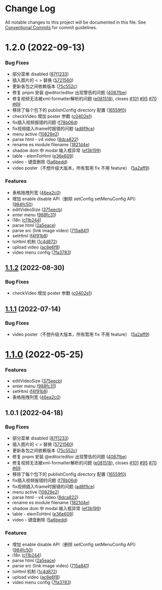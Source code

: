 # Change Log

All notable changes to this project will be documented in this file.
See [Conventional Commits](https://conventionalcommits.org) for commit guidelines.

# 1.2.0 (2022-09-13)


### Bug Fixes

* 部分菜单 disabled ([87f1233](https://github.com/tometh/Editor/commit/87f12332a087072406c1988dc5cef2eae8335375))
* 插入图片的 < > 替换 ([5721560](https://github.com/tometh/Editor/commit/57215609ada8b9d15f5505d1ba52e49707b5b183))
* 更新各包之间依赖版本 ([75c552c](https://github.com/tometh/Editor/commit/75c552cc8ed54765bebb86a7ec5329a7fc79e85f))
* 修复 pnpm 安装 @editor/editor 出现警告的问题 ([4087fbe](https://github.com/tometh/Editor/commit/4087fbee01c76bdd55e747a5e86c5e4a8d6a8353))
* 修复视频无法被xml-formatter解析的问题 ([e081518](https://github.com/tometh/Editor/commit/e08151863628e0241fe4a3d5858cda4c8ea57949)), closes [#101](https://github.com/tometh/Editor/issues/101) [#95](https://github.com/tometh/Editor/issues/95) [#70](https://github.com/tometh/Editor/issues/70) [#69](https://github.com/tometh/Editor/issues/69)
* 移除了每个包下的 publishConfig directory 配置 ([16559f0](https://github.com/tometh/Editor/commit/16559f052545c111318be760e64291a521bdcc65))
* checkVideo 增加 poster 参数 ([c0402e1](https://github.com/tometh/Editor/commit/c0402e155470233d256e037d863dab74c026b7f6))
* fix插入视频报错的问题 ([f78b06d](https://github.com/tometh/Editor/commit/f78b06d7f75c288f306f04fbfec1dfeb1332a861))
* fix视频插入iframe时报错的问题 ([ad8f9ce](https://github.com/tometh/Editor/commit/ad8f9cea0f7eae1cb0bc51dba64585be05dfda2f))
* menu active ([10829e2](https://github.com/tometh/Editor/commit/10829e2e9e1d864d4900821ee3d5fa516b8cca2a))
* parse html - v4 video ([8dca822](https://github.com/tometh/Editor/commit/8dca822f9f1b52fd71dd6e17f0954d6aa016324b))
* rename es module filename ([1821d4e](https://github.com/tometh/Editor/commit/1821d4eef49e64efcb41b848849ca7a5e6472044))
* shadow dom 中 modal 输入框异常 ([ef3b199](https://github.com/tometh/Editor/commit/ef3b199a3e74c6b8ba61ed781e1aa13a1c5acfde))
* table - elemToHtml ([e36e609](https://github.com/tometh/Editor/commit/e36e6092ef721723169afc8bf0560a47ac9f4dfc))
* video - 键盘删除 ([5a6bedd](https://github.com/tometh/Editor/commit/5a6bedd80fa0d758270731f62115637ad7f313d0))
* video poster（不想升级大版本，所有暂用 fix 不用 feature） ([5a2aff9](https://github.com/tometh/Editor/commit/5a2aff92bc23f240bd249a7294874940cfc9f717))


### Features

* 表格拖拽列宽 ([46ea2c0](https://github.com/tometh/Editor/commit/46ea2c0f831b03ebca5fddfd59d682fed0b3476e))
* 增加 enable disable API（删除 setConfig setMenuConfig API） ([984fc50](https://github.com/tometh/Editor/commit/984fc50520061fc34ea08f4136bdeb93dee46564))
* editVideoSize ([375eecb](https://github.com/tometh/Editor/commit/375eecba826eac681268c55c47bcd922f7157d63))
* enter menu ([988fc31](https://github.com/tometh/Editor/commit/988fc31f31de3d37dffbf54abb784cceb8e6118d))
* i18n ([c11b244](https://github.com/tometh/Editor/commit/c11b2440f91b99d40bca18b675c66a22b6e160c9))
* parse html ([2a5eace](https://github.com/tometh/Editor/commit/2a5eace00f33cded50b68e8164748ec2480213fd))
* parse src (link image video) ([715a841](https://github.com/tometh/Editor/commit/715a841fc6c730ee2b448a1799a07ce778128aad))
* setHtml ([f4f91b8](https://github.com/tometh/Editor/commit/f4f91b883298091e3679ca6b206ae0d796003772))
* toHtml 机制 ([1c4d872](https://github.com/tometh/Editor/commit/1c4d8729f84aaab6a448f23064b34a20596305e9))
* upload video ([ac8e6f8](https://github.com/tometh/Editor/commit/ac8e6f8b5258e593714676a6f6be359ba525833c))
* video menu config ([7fa3783](https://github.com/tometh/Editor/commit/7fa3783c42aa83f7d53c8be34be3c8b7c8a64754))





## [1.1.2](https://github.com/tometh/Editor/compare/@editor/video-module@1.1.1...@editor/video-module@1.1.2) (2022-08-30)


### Bug Fixes

* checkVideo 增加 poster 参数 ([c0402e1](https://github.com/tometh/Editor/commit/c0402e155470233d256e037d863dab74c026b7f6))





## [1.1.1](https://github.com/tometh/Editor/compare/@editor/video-module@1.1.0...@editor/video-module@1.1.1) (2022-07-14)


### Bug Fixes

* video poster（不想升级大版本，所有暂用 fix 不用 feature） ([5a2aff9](https://github.com/tometh/Editor/commit/5a2aff92bc23f240bd249a7294874940cfc9f717))





# [1.1.0](https://github.com/tometh/Editor/compare/@editor/video-module@1.0.1...@editor/video-module@1.1.0) (2022-05-25)


### Features

* editVideoSize ([375eecb](https://github.com/tometh/Editor/commit/375eecba826eac681268c55c47bcd922f7157d63))
* enter menu ([988fc31](https://github.com/tometh/Editor/commit/988fc31f31de3d37dffbf54abb784cceb8e6118d))
* setHtml ([f4f91b8](https://github.com/tometh/Editor/commit/f4f91b883298091e3679ca6b206ae0d796003772))
* 表格拖拽列宽 ([46ea2c0](https://github.com/tometh/Editor/commit/46ea2c0f831b03ebca5fddfd59d682fed0b3476e))





## 1.0.1 (2022-04-18)


### Bug Fixes

* 部分菜单 disabled ([87f1233](https://github.com/tometh/Editor/commit/87f12332a087072406c1988dc5cef2eae8335375))
* 插入图片的 < > 替换 ([5721560](https://github.com/tometh/Editor/commit/57215609ada8b9d15f5505d1ba52e49707b5b183))
* 更新各包之间依赖版本 ([75c552c](https://github.com/tometh/Editor/commit/75c552cc8ed54765bebb86a7ec5329a7fc79e85f))
* 修复 pnpm 安装 @editor/editor 出现警告的问题 ([4087fbe](https://github.com/tometh/Editor/commit/4087fbee01c76bdd55e747a5e86c5e4a8d6a8353))
* 修复视频无法被xml-formatter解析的问题 ([e081518](https://github.com/tometh/Editor/commit/e08151863628e0241fe4a3d5858cda4c8ea57949)), closes [#101](https://github.com/tometh/Editor/issues/101) [#95](https://github.com/tometh/Editor/issues/95) [#70](https://github.com/tometh/Editor/issues/70) [#69](https://github.com/tometh/Editor/issues/69)
* 移除了每个包下的 publishConfig directory 配置 ([16559f0](https://github.com/tometh/Editor/commit/16559f052545c111318be760e64291a521bdcc65))
* fix插入视频报错的问题 ([f78b06d](https://github.com/tometh/Editor/commit/f78b06d7f75c288f306f04fbfec1dfeb1332a861))
* fix视频插入iframe时报错的问题 ([ad8f9ce](https://github.com/tometh/Editor/commit/ad8f9cea0f7eae1cb0bc51dba64585be05dfda2f))
* menu active ([10829e2](https://github.com/tometh/Editor/commit/10829e2e9e1d864d4900821ee3d5fa516b8cca2a))
* parse html - v4 video ([8dca822](https://github.com/tometh/Editor/commit/8dca822f9f1b52fd71dd6e17f0954d6aa016324b))
* rename es module filename ([1821d4e](https://github.com/tometh/Editor/commit/1821d4eef49e64efcb41b848849ca7a5e6472044))
* shadow dom 中 modal 输入框异常 ([ef3b199](https://github.com/tometh/Editor/commit/ef3b199a3e74c6b8ba61ed781e1aa13a1c5acfde))
* table - elemToHtml ([e36e609](https://github.com/tometh/Editor/commit/e36e6092ef721723169afc8bf0560a47ac9f4dfc))
* video - 键盘删除 ([5a6bedd](https://github.com/tometh/Editor/commit/5a6bedd80fa0d758270731f62115637ad7f313d0))


### Features

* 增加 enable disable API（删除 setConfig setMenuConfig API） ([984fc50](https://github.com/tometh/Editor/commit/984fc50520061fc34ea08f4136bdeb93dee46564))
* i18n ([c11b244](https://github.com/tometh/Editor/commit/c11b2440f91b99d40bca18b675c66a22b6e160c9))
* parse html ([2a5eace](https://github.com/tometh/Editor/commit/2a5eace00f33cded50b68e8164748ec2480213fd))
* parse src (link image video) ([715a841](https://github.com/tometh/Editor/commit/715a841fc6c730ee2b448a1799a07ce778128aad))
* toHtml 机制 ([1c4d872](https://github.com/tometh/Editor/commit/1c4d8729f84aaab6a448f23064b34a20596305e9))
* upload video ([ac8e6f8](https://github.com/tometh/Editor/commit/ac8e6f8b5258e593714676a6f6be359ba525833c))
* video menu config ([7fa3783](https://github.com/tometh/Editor/commit/7fa3783c42aa83f7d53c8be34be3c8b7c8a64754))
